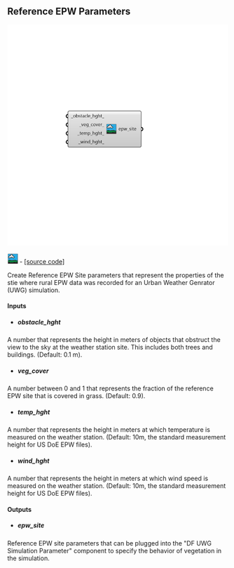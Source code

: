 ## Reference EPW Parameters

![](../../images/components/Reference_EPW_Parameters.png)

![](../../images/icons/Reference_EPW_Parameters.png) - [[source code]](https://github.com/ladybug-tools/dragonfly-grasshopper/blob/master/dragonfly_grasshopper/src//DF%20Reference%20EPW%20Parameters.py)


Create Reference EPW Site parameters that represent the properties of the stie where rural EPW data was recorded for an Urban Weather Genrator (UWG) simulation. 



#### Inputs
* ##### obstacle_hght 
A number that represents the height in meters of objects that obstruct the view to the sky at the weather station site. This includes both trees and buildings. (Default: 0.1 m). 
* ##### veg_cover 
A number between 0 and 1 that represents the fraction of the  reference EPW site that is covered in grass. (Default: 0.9). 
* ##### temp_hght 
A number that represents the height in meters at which temperature is measured on the weather station. (Default: 10m, the standard measurement height for US DoE EPW files). 
* ##### wind_hght 
A number that represents the height in meters at which wind speed is measured on the weather station. (Default: 10m, the standard measurement height for US DoE EPW files). 

#### Outputs
* ##### epw_site
Reference EPW site parameters that can be plugged into the "DF UWG Simulation Parameter" component to specify the behavior of vegetation in the simulation. 